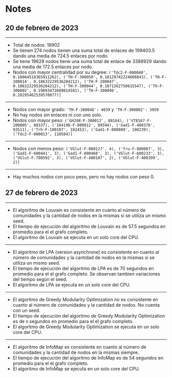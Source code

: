 # Notes

## 20 de febrero de 2023

***

* Total de nodos:  19902
* Se tienen  274 nodos tienen una suma total de enlaces de 199403.5 dando una media de 724.5 enlaces por nodo.
* Se tiene 19628 nodos tiene una suma total de enlace de 3386929 dando una media de 172.5 enlaces por nodo.
* Nodos con mayor centralidad por su degree:  `('Tdc2-F-000040', 0.18084518365911262), ('TH-F-300050', 0.18129742224008843), ('TH-F-200014', 0.18632229536204212), ('TH-F-200047', 0.18632229536204212), ('TH-F-300044', 0.1871262750615547), ('TH-F-300002', 0.19893472689814581), ('TH-F-300046', 0.20295462539570877)]`

***

* Nodos con mayor grado: `'TH-F-300046': 4039` y `'TH-F-300002': 3959` 
* No hay nodos sin enlaces ni con uno solo.
* Nodos con mayor peso: `('GH298-F-300012', 88164), ('VT8167-F-200005', 88337), ('104198-F-000012', 89594), ('Gad1-F-400376', 93511), ('Trh-F-100107', 102453), ('Gad1-F-800089', 108239), ('Tdc2-F-000013', 110584)]`

***

* Nodos con menos peso: `('VGlut-F-000127', 4), ('fru-F-800087', 3), ('Gad1-F-600441', 3), ('Gad1-F-800468', 3), ('VGlut-F-600233', 3), ('VGlut-F-700592', 3), ('VGlut-F-400107', 2), ('VGlut-F-400399', 2)]`

***

* Hay muchos nodos con poco peso, pero no hay nodos con peso 0.

## 27 de febrero de 2023

***

* El algoritmo de Louvain es consistente en cuanto al número de comunidades y la cantidad de nodos en la mismas si se utiliza un mismo seed.
* El tiempo de ejecución del algoritmo de Louvain es de 57.5 segundos en promedio para el el grafo completo.
* El algoritmo de Louvain se ejecuta en un solo core del CPU.

***

* El algoritmo de LPA (version asynchrone) es consistente en cuanto al número de comunidades y la cantidad de nodos en la mismas si se utiliza un mismo seed.
* El tiempo de ejecución del algoritmo de LPA es de 70 segundos en promedio para el el grafo completo. Se observan tambien variaciones del tiempo según el seed.
* El algoritmo de LPA se ejecuta en un solo core del CPU.

***

* El algoritmo de Greedy Modularity Optimization no es consistente en cuanto al número de comunidades y la cantidad de nodos. No cuenta con un seed.
* El tiempo de ejecución del algoritmo de Greedy Modularity Optimization es de `X` segundos en promedio para el el grafo completo.
* El algoritmo de Greedy Modularity Optimization se ejecuta en un solo core del CPU.

***

* El algoritmo de InfoMap es consistente en cuanto al número de comunidades y la cantidad de nodos en la mismas siempre.
* El tiempo de ejecución del algoritmo de InfoMap es de 54 segundos en promedio para el el grafo completo.
* El algoritmo de InfoMap se ejecuta en un solo core del CPU.
